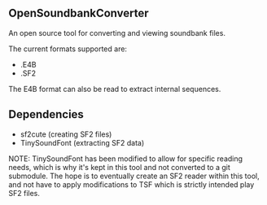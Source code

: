 ## OpenSoundbankConverter

An open source tool for converting and viewing soundbank files.

The current formats supported are:
* .E4B
* .SF2

The E4B format can also be read to extract internal sequences.

## Dependencies
 - sf2cute (creating SF2 files)
 - TinySoundFont (extracting SF2 data) 
   
NOTE: TinySoundFont has been modified to allow for specific reading needs, which is why it's kept in this tool and not converted to a git submodule.
The hope is to eventually create an SF2 reader within this tool, and not have to apply modifications to TSF which is strictly intended play SF2 files.
